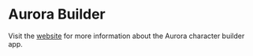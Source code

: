 # Aurora Builder
Visit the [website](http://www.aurorabuilder.com "Aurora Website") for more information about the Aurora character builder app.
